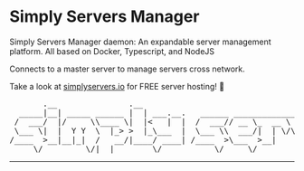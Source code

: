 # Simply Servers Manager

Simply Servers Manager daemon: An expandable server management platform. All based on Docker, Typescript, and NodeJS

Connects to a master server to manage servers cross network.

Take a look at  [simplyservers.io](https://simplyservers.io) for FREE server hosting! 🎉


<pre>
       .__               .__                                                             .__        
  _____|__| _____ ______ |  | ___.__.   ______ ______________  __ ___________  ______    |__| ____  
 /  ___/  |/     \\____ \|  |<   |  |  /  ___// __ \_  __ \  \/ // __ \_  __ \/  ___/    |  |/  _ \ 
 \___ \|  |  Y Y  \  |_> >  |_\___  |  \___ \\  ___/|  | \/\   /\  ___/|  | \/\___ \     |  (  <_> )
/____  >__|__|_|  /   __/|____/ ____| /____  >\___  >__|    \_/  \___  >__|  /____  > /\ |__|\____/ 
     \/         \/|__|        \/           \/     \/                 \/           \/  \/            
</pre>

---
